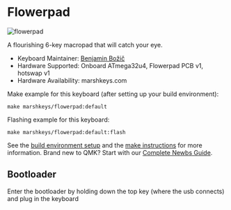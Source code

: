 # Flowerpad

![flowerpad](https://i.imgur.com/SRo0iWLh.jpeg)

A flourishing 6-key macropad that will catch your eye.

* Keyboard Maintainer: [Benjamin Božič](https://github.com/Ethirallan)
* Hardware Supported: Onboard ATmega32u4, Flowerpad PCB v1, hotswap v1
* Hardware Availability: marshkeys.com

Make example for this keyboard (after setting up your build environment):

    make marshkeys/flowerpad:default

Flashing example for this keyboard:

    make marshkeys/flowerpad:default:flash

See the [build environment setup](https://docs.qmk.fm/#/getting_started_build_tools) and the [make instructions](https://docs.qmk.fm/#/getting_started_make_guide) for more information. Brand new to QMK? Start with our [Complete Newbs Guide](https://docs.qmk.fm/#/newbs).

## Bootloader

Enter the bootloader by holding down the top key (where the usb connects) and plug in the keyboard
